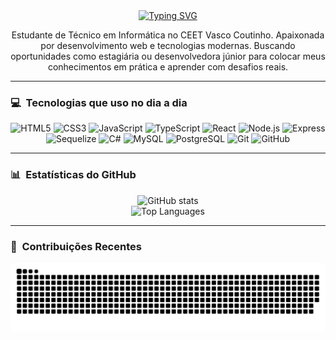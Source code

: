 <div align="center">
  <a href="https://git.io/typing-svg">
    <img src="https://readme-typing-svg.demolab.com?font=Fira+Code&weight=500&size=22&pause=1000&color=FF00F6&center=true&vCenter=true&random=false&width=524&lines=%E2%8A%B9+Welcome+to+my+GitHub!+%CB%99%E1%B5%95%CB%99+%E2%8A%B9+" alt="Typing SVG" />
  </a>
</div>

<p align="center">
  Estudante de Técnico em Informática no CEET Vasco Coutinho.  
  Apaixonada por desenvolvimento web e tecnologias modernas.  
  Buscando oportunidades como estagiária ou desenvolvedora júnior para colocar meus conhecimentos em prática e aprender com desafios reais.
</p>

---

### 💻 &nbsp;**Tecnologias que uso no dia a dia**

<div align="center">
  <img src="https://cdn.jsdelivr.net/gh/devicons/devicon/icons/html5/html5-original.svg" height="30" alt="HTML5" />
  <img src="https://cdn.jsdelivr.net/gh/devicons/devicon/icons/css3/css3-original.svg" height="30" alt="CSS3" />
  <img src="https://cdn.jsdelivr.net/gh/devicons/devicon/icons/javascript/javascript-plain.svg" height="30" alt="JavaScript" />
  <img src="https://cdn.jsdelivr.net/gh/devicons/devicon/icons/typescript/typescript-original.svg" height="30" alt="TypeScript" />
  <img src="https://cdn.jsdelivr.net/gh/devicons/devicon/icons/react/react-original.svg" height="30" alt="React" />
  <img src="https://cdn.jsdelivr.net/gh/devicons/devicon/icons/nodejs/nodejs-original.svg" height="30" alt="Node.js" />
  <img src="https://cdn.jsdelivr.net/gh/devicons/devicon/icons/express/express-original.svg" height="30" alt="Express" />
  <img src="https://cdn.jsdelivr.net/gh/devicons/devicon/icons/sequelize/sequelize-original.svg" height="30" alt="Sequelize" />
  <img src="https://cdn.jsdelivr.net/gh/devicons/devicon/icons/csharp/csharp-original.svg" height="30" alt="C#" />
  <img src="https://cdn.jsdelivr.net/gh/devicons/devicon/icons/mysql/mysql-original.svg" height="30" alt="MySQL" />
  <img src="https://cdn.jsdelivr.net/gh/devicons/devicon/icons/postgresql/postgresql-original.svg" height="30" alt="PostgreSQL" />
  <img src="https://cdn.jsdelivr.net/gh/devicons/devicon/icons/git/git-original.svg" height="30" alt="Git" />
  <img src="https://cdn.jsdelivr.net/gh/devicons/devicon/icons/github/github-original.svg" height="30" alt="GitHub" />
</div>

---

### 📊 &nbsp;**Estatísticas do GitHub**

<div align="center">
  <img src="https://github-readme-stats-git-masterrstaa-rickstaa.vercel.app/api?username=mikaellydev&hide_title=true&show_icons=true&include_all_commits=true&count_private=true&line_height=25&hide=issues&bg_color=000&title_color=FF00F6&text_color=FFF&border_radius=3&border_color=36123c&icon_color=FF00F6&theme=jolly" alt="GitHub stats" />
  
  <br />
  
  <img src="https://github-readme-stats-git-masterrstaa-rickstaa.vercel.app/api/top-langs/?username=mikaellydev&layout=compact&langs_count=8&title_color=FF00F6&hide=html,scss,less&bg_color=000&text_color=8B8B8B&border_radius=3&border_color=561760" alt="Top Languages" />
</div>

---

### 🐍 &nbsp;**Contribuições Recentes**

<picture align="center">
  <source media="(prefers-color-scheme: dark)" srcset="https://raw.githubusercontent.com/mari4souza/mari4souza/output/github-contribution-grid-snake-dark.svg" />
  <source media="(prefers-color-scheme: light)" srcset="https://raw.githubusercontent.com/mari4souza/mari4souza/output/github-contribution-grid-snake.svg" />
  <img align="center" alt="github contribution grid snake animation" src="https://raw.githubusercontent.com/mari4souza/mari4souza/output/github-contribution-grid-snake.svg" />
</picture>
